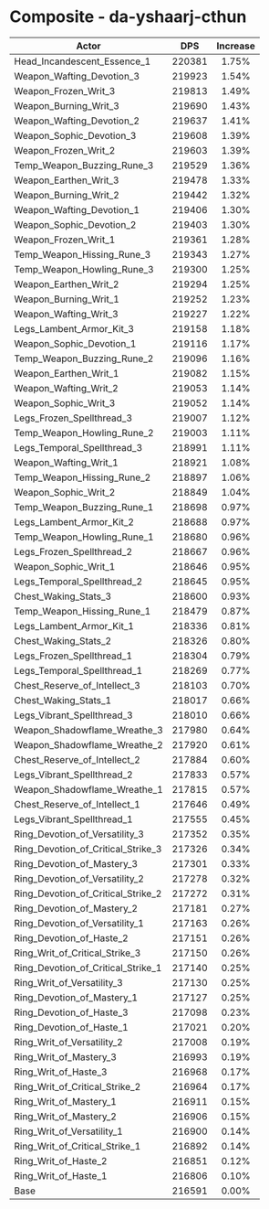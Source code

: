 # Composite - da-yshaarj-cthun
| Actor | DPS | Increase |
|---|:---:|:---:|
|Head_Incandescent_Essence_1|220381|1.75%|
|Weapon_Wafting_Devotion_3|219923|1.54%|
|Weapon_Frozen_Writ_3|219813|1.49%|
|Weapon_Burning_Writ_3|219690|1.43%|
|Weapon_Wafting_Devotion_2|219637|1.41%|
|Weapon_Sophic_Devotion_3|219608|1.39%|
|Weapon_Frozen_Writ_2|219603|1.39%|
|Temp_Weapon_Buzzing_Rune_3|219529|1.36%|
|Weapon_Earthen_Writ_3|219478|1.33%|
|Weapon_Burning_Writ_2|219442|1.32%|
|Weapon_Wafting_Devotion_1|219406|1.30%|
|Weapon_Sophic_Devotion_2|219403|1.30%|
|Weapon_Frozen_Writ_1|219361|1.28%|
|Temp_Weapon_Hissing_Rune_3|219343|1.27%|
|Temp_Weapon_Howling_Rune_3|219300|1.25%|
|Weapon_Earthen_Writ_2|219294|1.25%|
|Weapon_Burning_Writ_1|219252|1.23%|
|Weapon_Wafting_Writ_3|219227|1.22%|
|Legs_Lambent_Armor_Kit_3|219158|1.18%|
|Weapon_Sophic_Devotion_1|219116|1.17%|
|Temp_Weapon_Buzzing_Rune_2|219096|1.16%|
|Weapon_Earthen_Writ_1|219082|1.15%|
|Weapon_Wafting_Writ_2|219053|1.14%|
|Weapon_Sophic_Writ_3|219052|1.14%|
|Legs_Frozen_Spellthread_3|219007|1.12%|
|Temp_Weapon_Howling_Rune_2|219003|1.11%|
|Legs_Temporal_Spellthread_3|218991|1.11%|
|Weapon_Wafting_Writ_1|218921|1.08%|
|Temp_Weapon_Hissing_Rune_2|218897|1.06%|
|Weapon_Sophic_Writ_2|218849|1.04%|
|Temp_Weapon_Buzzing_Rune_1|218698|0.97%|
|Legs_Lambent_Armor_Kit_2|218688|0.97%|
|Temp_Weapon_Howling_Rune_1|218680|0.96%|
|Legs_Frozen_Spellthread_2|218667|0.96%|
|Weapon_Sophic_Writ_1|218646|0.95%|
|Legs_Temporal_Spellthread_2|218645|0.95%|
|Chest_Waking_Stats_3|218600|0.93%|
|Temp_Weapon_Hissing_Rune_1|218479|0.87%|
|Legs_Lambent_Armor_Kit_1|218336|0.81%|
|Chest_Waking_Stats_2|218326|0.80%|
|Legs_Frozen_Spellthread_1|218304|0.79%|
|Legs_Temporal_Spellthread_1|218269|0.77%|
|Chest_Reserve_of_Intellect_3|218103|0.70%|
|Chest_Waking_Stats_1|218017|0.66%|
|Legs_Vibrant_Spellthread_3|218010|0.66%|
|Weapon_Shadowflame_Wreathe_3|217980|0.64%|
|Weapon_Shadowflame_Wreathe_2|217920|0.61%|
|Chest_Reserve_of_Intellect_2|217884|0.60%|
|Legs_Vibrant_Spellthread_2|217833|0.57%|
|Weapon_Shadowflame_Wreathe_1|217815|0.57%|
|Chest_Reserve_of_Intellect_1|217646|0.49%|
|Legs_Vibrant_Spellthread_1|217555|0.45%|
|Ring_Devotion_of_Versatility_3|217352|0.35%|
|Ring_Devotion_of_Critical_Strike_3|217326|0.34%|
|Ring_Devotion_of_Mastery_3|217301|0.33%|
|Ring_Devotion_of_Versatility_2|217278|0.32%|
|Ring_Devotion_of_Critical_Strike_2|217272|0.31%|
|Ring_Devotion_of_Mastery_2|217181|0.27%|
|Ring_Devotion_of_Versatility_1|217163|0.26%|
|Ring_Devotion_of_Haste_2|217151|0.26%|
|Ring_Writ_of_Critical_Strike_3|217150|0.26%|
|Ring_Devotion_of_Critical_Strike_1|217140|0.25%|
|Ring_Writ_of_Versatility_3|217130|0.25%|
|Ring_Devotion_of_Mastery_1|217127|0.25%|
|Ring_Devotion_of_Haste_3|217098|0.23%|
|Ring_Devotion_of_Haste_1|217021|0.20%|
|Ring_Writ_of_Versatility_2|217008|0.19%|
|Ring_Writ_of_Mastery_3|216993|0.19%|
|Ring_Writ_of_Haste_3|216968|0.17%|
|Ring_Writ_of_Critical_Strike_2|216964|0.17%|
|Ring_Writ_of_Mastery_1|216911|0.15%|
|Ring_Writ_of_Mastery_2|216906|0.15%|
|Ring_Writ_of_Versatility_1|216900|0.14%|
|Ring_Writ_of_Critical_Strike_1|216892|0.14%|
|Ring_Writ_of_Haste_2|216851|0.12%|
|Ring_Writ_of_Haste_1|216806|0.10%|
|Base|216591|0.00%|
